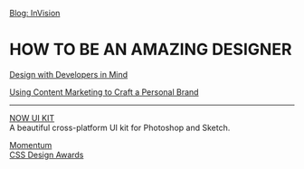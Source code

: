 [Blog: InVision](http://blog.invisionapp.com/)<br />
# HOW TO BE AN AMAZING DESIGNER

[Design with Developers in Mind](http://blog.invisionapp.com/design-with-developers-in-mind/)

[Using Content Marketing to Craft a Personal Brand](http://blog.invisionapp.com/content-marketing-personal-brand/)

___

[NOW UI KIT](https://www.invisionapp.com/now)<br />
A beautiful cross-platform UI kit for Photoshop and Sketch.

[Momentum](http://momentumdesignlab.com/)<br />
[CSS Design Awards](http://www.cssdesignawards.com/)<br />
